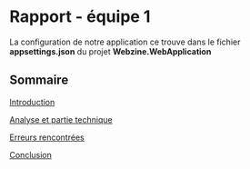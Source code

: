 ﻿# Rapport - équipe 1
 
La configuration de notre application ce trouve dans le fichier **appsettings.json** du projet **Webzine.WebApplication**

## Sommaire

[Introduction](introduction.md)

[Analyse et partie technique](introduction.md)

[Erreurs rencontrées](erreurs.md)

[Conclusion](conclusion.md)